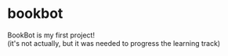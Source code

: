 # bookbot
BookBot is my first project!   
(it's not actually, but it was needed to progress the learning track)
